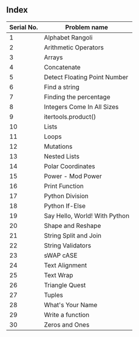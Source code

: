 ## Index

Serial No. | Problem name 
------------ | -------------
1 | Alphabet Rangoli 
2 | Arithmetic Operators 
3 | Arrays 
4 | Concatenate 
5 | Detect Floating Point Number | 1049
6 | Find a string | 1002
7 | Finding the percentage | 1175
8 | Integers Come In All Sizes | 1173
9 | itertools.product() | 1177
10 | Lists | 1178
11 | Loops | 1179
12 | Mutations | 1172
13 | Nested Lists | 1174
14 | Polar Coordinates | 1113
15 | Power - Mod Power | 1005
16 | Print Function | 1006
17 | Python Division | 1040
18 | Python If-Else | 1018
19 | Say Hello, World! With Python | 1184
20 | Shape and Reshape | 1186
21 | String Split and Join | 1036
22 | String Validators | 1182
23 | sWAP cASE | 1014
24 | Text Alignment | 1041
25 | Text Wrap | 1848
26 | Triangle Quest | 1050
27 | Tuples | 1007
28 | What's Your Name | 1016
29 | Write a function | 
30 | Zeros and Ones
